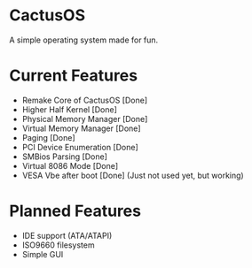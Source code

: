 # CactusOS
A simple operating system made for fun.

# Current Features
- Remake Core of CactusOS [Done]
- Higher Half Kernel [Done]
- Physical Memory Manager [Done]
- Virtual Memory Manager [Done]
- Paging [Done]
- PCI Device Enumeration [Done]
- SMBios Parsing [Done]
- Virtual 8086 Mode [Done]
- VESA Vbe after boot [Done] (Just not used yet, but working)

# Planned Features
- IDE support (ATA/ATAPI)
- ISO9660 filesystem
- Simple GUI
